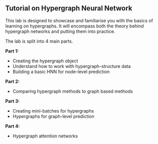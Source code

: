 ## Tutorial on Hypergraph Neural Network 


This lab is designed to showcase and familiarise you with the basics of learning on hypergraphs. It will encompass both the theory behind hypergraph networks and putting them into practice.

The lab is split into 4 main parts.

**Part 1:**

  * Creating the hypergraph object 
  * Understand how to work with hypergraph-structure data
  * Building a basic HNN for node-level prediction
    
**Part 2:**

* Comparing hypergraph methods to graph based methods

**Part 3:**

* Creating mini-batches for hypergraphs
* Hypergraphs for graph-level prediction

**Part 4:**

* Hypergraph attention networks
